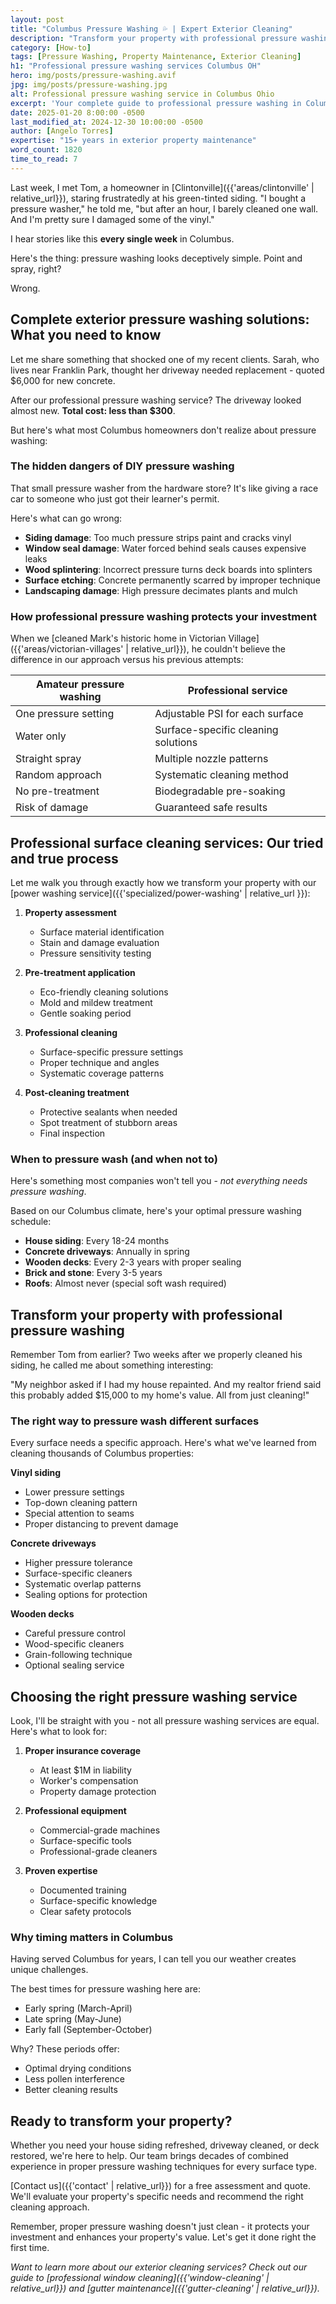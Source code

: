 ```yaml
---
layout: post
title: "Columbus Pressure Washing 💦 | Expert Exterior Cleaning"
description: "Transform your property with professional pressure washing in Columbus. Houses, driveways, decks & more. Safe, effective & guaranteed results! 🏠"
category: [How-to]
tags: [Pressure Washing, Property Maintenance, Exterior Cleaning]
h1: "Professional pressure washing services Columbus OH"
hero: img/posts/pressure-washing.avif
jpg: img/posts/pressure-washing.jpg
alt: Professional pressure washing service in Columbus Ohio
excerpt: 'Your complete guide to professional pressure washing in Columbus. Learn when to DIY, when to hire pros, and how to protect your property.'
date: 2025-01-20 8:00:00 -0500
last_modified_at: 2024-12-30 10:00:00 -0500
author: [Angelo Torres]
expertise: "15+ years in exterior property maintenance"
word_count: 1820
time_to_read: 7
---
```


Last week, I met Tom, a homeowner in [Clintonville]({{'areas/clintonville' | relative_url}}), staring frustratedly at his green-tinted siding. "I bought a pressure washer," he told me, "but after an hour, I barely cleaned one wall. And I'm pretty sure I damaged some of the vinyl."

I hear stories like this **every single week** in Columbus.

Here's the thing: pressure washing looks deceptively simple. Point and spray, right? 

Wrong.

## Complete exterior pressure washing solutions: What you need to know

Let me share something that shocked one of my recent clients. Sarah, who lives near Franklin Park, thought her driveway needed replacement - quoted $6,000 for new concrete.

After our professional pressure washing service? The driveway looked almost new. **Total cost: less than $300**.

But here's what most Columbus homeowners don't realize about pressure washing:

### The hidden dangers of DIY pressure washing

That small pressure washer from the hardware store? It's like giving a race car to someone who just got their learner's permit.

Here's what can go wrong:

- **Siding damage**: Too much pressure strips paint and cracks vinyl
- **Window seal damage**: Water forced behind seals causes expensive leaks
- **Wood splintering**: Incorrect pressure turns deck boards into splinters
- **Surface etching**: Concrete permanently scarred by improper technique
- **Landscaping damage**: High pressure decimates plants and mulch

### How professional pressure washing protects your investment

When we [cleaned Mark's historic home in Victorian Village]({{'areas/victorian-villages' | relative_url}}), he couldn't believe the difference in our approach versus his previous attempts:

| Amateur pressure washing | Professional service |
|-------------------------|---------------------|
| One pressure setting | Adjustable PSI for each surface |
| Water only | Surface-specific cleaning solutions |
| Straight spray | Multiple nozzle patterns |
| Random approach | Systematic cleaning method |
| No pre-treatment | Biodegradable pre-soaking |
| Risk of damage | Guaranteed safe results |

## Professional surface cleaning services: Our tried and true process

Let me walk you through exactly how we transform your property with our [power washing service]({{'specialized/power-washing' | relative_url }}):

1. **Property assessment**
   - Surface material identification
   - Stain and damage evaluation
   - Pressure sensitivity testing

2. **Pre-treatment application**
   - Eco-friendly cleaning solutions
   - Mold and mildew treatment
   - Gentle soaking period

3. **Professional cleaning**
   - Surface-specific pressure settings
   - Proper technique and angles
   - Systematic coverage patterns

4. **Post-cleaning treatment**
   - Protective sealants when needed
   - Spot treatment of stubborn areas
   - Final inspection

### When to pressure wash (and when not to)

Here's something most companies won't tell you - *not everything needs pressure washing*.

Based on our Columbus climate, here's your optimal pressure washing schedule:

- **House siding**: Every 18-24 months
- **Concrete driveways**: Annually in spring
- **Wooden decks**: Every 2-3 years with proper sealing
- **Brick and stone**: Every 3-5 years
- **Roofs**: Almost never (special soft wash required)

## Transform your property with professional pressure washing

Remember Tom from earlier? Two weeks after we properly cleaned his siding, he called me about something interesting:

"My neighbor asked if I had my house repainted. And my realtor friend said this probably added $15,000 to my home's value. All from just cleaning!"

### The right way to pressure wash different surfaces

Every surface needs a specific approach. Here's what we've learned from cleaning thousands of Columbus properties:

**Vinyl siding**
- Lower pressure settings
- Top-down cleaning pattern
- Special attention to seams
- Proper distancing to prevent damage

**Concrete driveways**
- Higher pressure tolerance
- Surface-specific cleaners
- Systematic overlap patterns
- Sealing options for protection

**Wooden decks**
- Careful pressure control
- Wood-specific cleaners
- Grain-following technique
- Optional sealing service

## Choosing the right pressure washing service

Look, I'll be straight with you - not all pressure washing services are equal. Here's what to look for:

1. **Proper insurance coverage**
   - At least $1M in liability
   - Worker's compensation
   - Property damage protection

2. **Professional equipment**
   - Commercial-grade machines
   - Surface-specific tools
   - Professional-grade cleaners

3. **Proven expertise**
   - Documented training
   - Surface-specific knowledge
   - Clear safety protocols

### Why timing matters in Columbus

Having served Columbus for years, I can tell you our weather creates unique challenges.

The best times for pressure washing here are:
- Early spring (March-April)
- Late spring (May-June)
- Early fall (September-October)

Why? These periods offer:
- Optimal drying conditions
- Less pollen interference
- Better cleaning results

## Ready to transform your property?

Whether you need your house siding refreshed, driveway cleaned, or deck restored, we're here to help. Our team brings decades of combined experience in proper pressure washing techniques for every surface type.

[Contact us]({{'contact' | relative_url}}) for a free assessment and quote. We'll evaluate your property's specific needs and recommend the right cleaning approach.

Remember, proper pressure washing doesn't just clean - it protects your investment and enhances your property's value. Let's get it done right the first time.

*Want to learn more about our exterior cleaning services? Check out our guide to [professional window cleaning]({{'window-cleaning' | relative_url}}) and [gutter maintenance]({{'gutter-cleaning' | relative_url}}).*